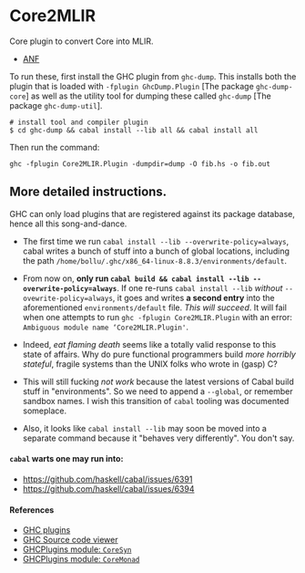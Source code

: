 # Core2MLIR

Core plugin to convert Core into MLIR.

- [ANF](https://gitlab.haskell.org/ghc/ghc/blob/master/compiler/GHC/CoreToStg/Prep.hs)


To run these, first install the GHC plugin from `ghc-dump`. This installs
both the plugin that is loaded with `-fplugin GhcDump.Plugin` [The package `ghc-dump-core`]
as well as the utility tool for dumping these called `ghc-dump` [The package `ghc-dump-util`].

```
# install tool and compiler plugin 
$ cd ghc-dump && cabal install --lib all && cabal install all
```


Then run the command:

```
ghc -fplugin Core2MLIR.Plugin -dumpdir=dump -O fib.hs -o fib.out
```


## More detailed instructions.

GHC can only load plugins that are registered against its package database,
hence all this song-and-dance. 
- The first time we run `cabal install --lib --overwrite-policy=always`, cabal writes a bunch of stuff
  into a bunch of global locations, including the path `/home/bollu/.ghc/x86_64-linux-8.8.3/environments/default`.

- From now on, **only run `cabal build && cabal install --lib --overwrite-policy=always`**. If one re-runs `cabal install --lib`
  _without_ `--ovewrite-policy=always`,
  it goes and writes __a second entry__ into the aforementioned `environments/default` file.
  _This will succeed_. It will fail when one attempts to run `ghc -fplugin Core2MLIR.Plugin`
  with an error: `Ambiguous module name ‘Core2MLIR.Plugin'`.

- Indeed, _eat flaming death_ seems like a totally valid response to this state
  of affairs. Why do pure functional programmers build _more horribly stateful_,
  fragile systems than the UNIX folks who wrote in (gasp) C?

- This will still fucking _not work_ because the latest versions of Cabal
  build stuff in "environments". So we need to append a `--global`, or remember
  sandbox names. I wish this transition of `cabal` tooling was documented someplace.

- Also, it looks like `cabal install --lib` may soon be moved into a separate command
  because it "behaves very differently". You don't say. 

#### `cabal` warts one may run into:
- https://github.com/haskell/cabal/issues/6391
- https://github.com/haskell/cabal/issues/6394


#### References

- [GHC plugins](https://ghc.gitlab.haskell.org/ghc/doc/users_guide/extending_ghc.html#annotation-pragmas)
- [GHC Source code viewer](https://haskell-code-explorer.mfix.io/package/ghc-8.6.1/show/main/Finder.hs)
- [GHCPlugins module: `CoreSyn`](https://hackage.haskell.org/package/ghc-8.2.1/docs/CoreSyn.html)
- [GHCPlugins module: `CoreMonad`](https://hackage.haskell.org/package/ghc-8.2.1/docs/CoreMonad.html)

